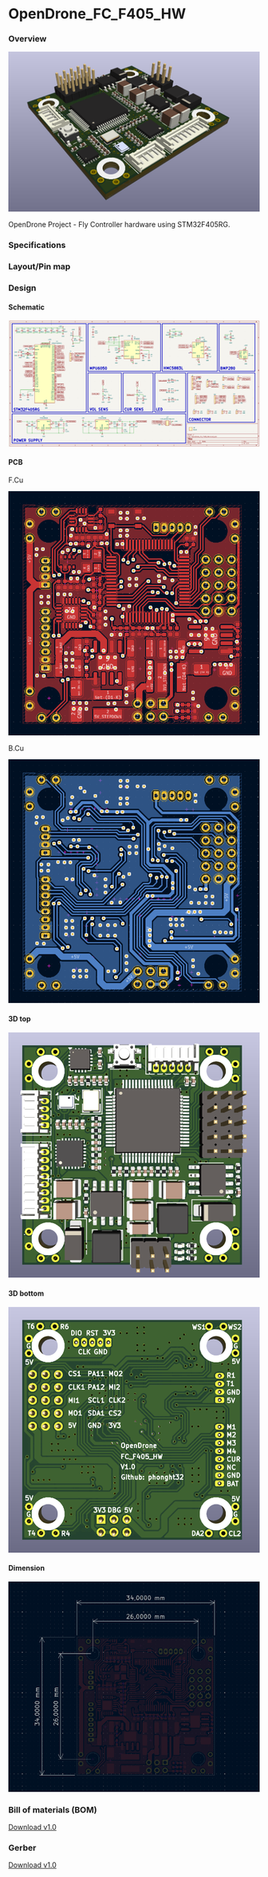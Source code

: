# OpenDrone_FC_F405_HW

### Overview

![3d_top](Assets/Demo/Board_Demo.png)

OpenDrone Project - Fly Controller hardware using STM32F405RG.

### Specifications

### Layout/Pin map

### Design

#### Schematic

[![schematic](Assets/Demo/Schematic.png)](Assets/Schematic_OpenDrone_FC_F405_HW_v1.0.pdf)

#### PCB

F.Cu

![3d_top](Assets/Demo/F.Cu.png)

B.Cu

![3d_top](Assets/Demo/B.Cu.png)

#### 3D top

![3d_top](Assets/Demo/3d_top.png)

#### 3D bottom

![3d_top](Assets/Demo/3d_bottom.png)

#### Dimension

![3d_top](Assets/Demo/dimension.png)

### Bill of materials (BOM)

[Download v1.0](Assets/BOM/BOM_OpenDrone_FC_F405_HW_v1.0.xlsx)

### Gerber

[Download v1.0](Assets/Gerber/Gerber_OpenDrone_FC_F405_HW_v1.0.zip)

